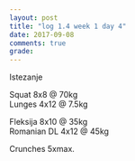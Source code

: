 ```yaml
---
layout: post
title: "log 1.4 week 1 day 4"
date: 2017-09-08
comments: true
grade:
---
```


Istezanje

Squat 8x8 @ 70kg  
Lunges 4x12 @ 7.5kg  

Fleksija 8x10 @ 35kg  
Romanian DL 4x12 @ 45kg  

Crunches 5xmax.  
